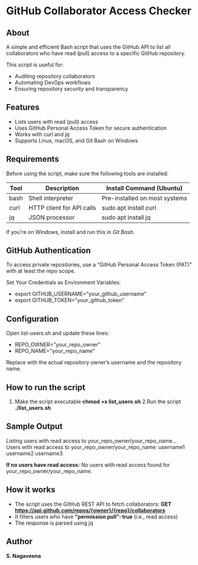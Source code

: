 # GitHub Collaborator Access Checker

## About
A simple and efficient Bash script that uses the GitHub API to list all collaborators who have read (pull) access to a specific GitHub repository.

This script is useful for:
* Auditing repository collaborators
* Automating DevOps workflows
* Ensuring repository security and transparency

## Features
* Lists users with read (pull) access
* Uses GitHub Personal Access Token for secure authentication
* Works with curl and jq
* Supports Linux, macOS, and Git Bash on Windows

## Requirements
Before using the script, make sure the following tools are installed:

| Tool  |          Description           |     Install Command (Ubuntu)  |
|-------|--------------------------------|-------------------------------|
| bash  |      Shell interpreter         | Pre-installed on most systems |
| curl  |    HTTP client for API calls   |        sudo apt install curl  |
| jq    |        JSON processor          |         sudo apt install jq   |

If you're on Windows, install and run this in *Git Bash*.

## GitHub Authentication
To access private repositories, use a “GitHub Personal Access Token (PAT)” with at least the repo scope.

Set Your Credentials as Environment Variables:
* export GITHUB_USERNAME="your_github_username"
* export GITHUB_TOKEN="your_github_token"

## Configuration
Open list-users.sh and update these lines:

* REPO_OWNER="your_repo_owner"
* REPO_NAME="your_repo_name"

Replace with the actual repository owner’s username and the repository name.

## How to run the script
1. Make the script executable
   **chmod +x list_users.sh**
2.Run the script
   **./list_users.sh**

## Sample Output
Listing users with read access to your_repo_owner/your_repo_name...
Users with read access to your_repo_owner/your_repo_name:
username1
username2
username3

**If no users have read access:**
No users with read access found for your_repo_owner/your_repo_name.

## How it works
* The script uses the GitHub REST API to fetch collaborators:
  **GET https://api.github.com/repos/{owner}/{repo}/collaborators**
* It filters users who have **"permission pull": true** (i.e., read access)
* The response is parsed using jq

## Author
**S. Nagaveena**


















